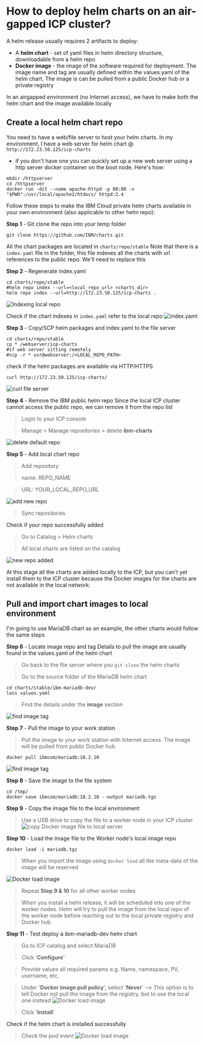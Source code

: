 # How to deploy helm charts on an air-gapped ICP cluster?

A helm release usually requires 2 artifacts to deploy:
- A __helm chart__ - set of yaml files in helm directory structure, downloadable from a helm repo
- __Docker image__ - the image of the software required for deployment. The image name and tag are usually defined within the values.yaml of the helm chart. The image is can be pulled from a public Docker hub or a private registry

In an airgapped environment (no Internet access), we have to make both the helm chart and the image available locally

## Create a local helm chart repo
You need to have a web/file server to host your helm charts. In my environment, I have a web server for helm chart @ `http://172.23.50.125/icp-charts`

* if you don't have one you can quickly set up a new web server using a http server docker container on the boot node. Here's how:
```
mkdir /httpserver
cd /httpserver
docker run -dit --name apache-httpd -p 80:80 -v "$PWD":/usr/local/apache2/htdocs/ httpd:2.4
```

Follow these steps to make the IBM Cloud private helm charts available in your own environment (also applicable to other helm repo):

__Step 1__ - Git clone the repo into your temp folder

`git clone https://github.com/IBM/charts.git`

All the chart packages are located in `charts/repo/stable`
Note that there is a `index.yaml` file in the folder, this file indexes all the charts with url references to the public repo. We'll need to replace this

__Step 2__ - Regenerate index.yaml
```Shell
cd charts/repo/stable
#helm repo index --url=<local_repo_url> <charts_dir>
helm repo index --url=http://172.23.50.125/icp-charts .
```
![Indexing local repo](./assets/airgap/indexing_repo.png)

Check if the chart indexes in `index.yaml` refer to the local repo
![index.yaml](./assets/airgap/index_url.jpg)

__Step 3__ - Copy/SCP helm packages and index.yaml to the file server
```Shell
cd charts/repo/stable
cp * /webserver/icp-charts
#if web server sitting remotely
#scp -r * usr@webserver:/<LOCAL_REPO_PATH>
```

check if the helm packages are available via HTTP/HTTPS
```Shell
curl http://172.23.50.125/icp-charts/
```
![curl file server](./assets/airgap/fileserver_curl.png)

__Step 4__ - Remove the IBM public helm repo
Since the local ICP cluster cannot access the public repo, we can remove it from the repo list
> Login to your ICP console

> Manage > Manage repositories > delete **ibm-charts**

![delete default repo](./assets/airgap/delete_default_ibm_repo.png)

__Step 5__ - Add local chart repo
> Add repository

> name: REPO_NAME

> URL: YOUR_LOCAL_REPO_URL

![add new repo](./assets/airgap/new_local_repo.png)

> Sync repositories

Check if your repo successfully added
> Go to Catalog > Helm charts

> All local charts are listed on the catalog

![new repo added](./assets/airgap/repo_added.jpg)

At this stage all the charts are added locally to the ICP, but you can't yet install them to the ICP cluster because the Docker images for the charts are not available in the local network.

## Pull and import chart images to local environment

I'm going to use MariaDB chart as an example, the other charts would follow the same steps

__Step 6__ - Locate image repo and tag
Details to pull the image are usually found in the values.yaml of the helm chart
> Go back to the file server where you `git clone` the helm charts

> Go to the source folder of the MariaDB helm chart

```Shell
cd charts/stable/ibm-mariadb-dev/
less values.yaml
```
> Find the details under the **image** section

![find image tag](./assets/airgap/find_image_tag.jpg)

__Step 7__ - Pull the image to your work station

> Pull the image to your work station with Internet access. The image will be pulled from public Docker hub

```
docker pull ibmcom/mariadb:10.2.10
```

![find image tag](./assets/airgap/docker_pull_image.jpg)

__Step 8__ - Save the image to the file system
```Shell
cd /tmp/
docker save ibmcom/mariadb:10.2.10 --output mariadb.tgz
```

__Step 9__ - Copy the image file to the local environment
> Use a USB drive to copy the file to a worker node in your ICP cluster
![copy Docker image file to local server](./assets/airgap/copy_image_file.jpg)

__Step 10__ - Load the image file to the Worker node's local image repo
```
docker load -i mariadb.tgz
```
> When you import the image using `docker load` all the meta-data of the image will be reserved

![Docker load image](./assets/airgap/load_image.jpg)

> Repeat **Step 9 & 10** for all other worker nodes

> When you install a helm release, it will be scheduled into one of the worker nodes. Helm will try to pull the image from the local repo of the worker node before reaching out to the local private registry and Docker hub.

__Step 11__ - Test deploy a ibm-mariadb-dev helm chart
> Go to ICP catalog and select MariaDB

> Click '**Configure**'

> Provide values all required params e.g. Name, namespace, PV, username, etc.

> Under '**Docker image pull policy**', select '**Never**' --> This option is to tell Docker not pull the image from the registry, but to use the local one instead
![Docker load image](./assets/airgap/pull_policy.jpg)

> Click '**Install**'

Check if the helm chart is installed successfully

> Check the pod event
![Docker load image](./assets/airgap/pod_event.jpg)
